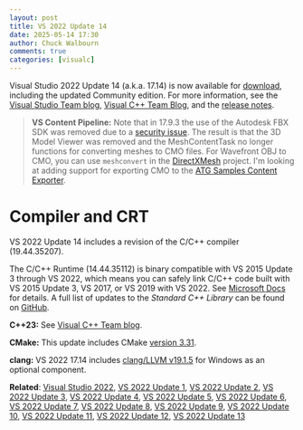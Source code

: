 ```yaml
---
layout: post
title: VS 2022 Update 14
date: 2025-05-14 17:30
author: Chuck Walbourn
comments: true
categories: [visualc]
---
```


Visual Studio 2022 Update 14 (a.k.a. 17.14) is now available for [download](https://visualstudio.microsoft.com/downloads/), including the updated Community edition. For more information, see the [Visual Studio Team blog](https://devblogs.microsoft.com/visualstudio/visual-studio-2022-v17-14-is-now-generally-available/), [Visual C++ Team Blog](https://devblogs.microsoft.com/cppblog/whats-new-for-cpp-developers-in-visual-studio-2022-17-14/), and the [release notes](https://learn.microsoft.com/visualstudio/releases/2022/release-notes).

<!--more-->

> **VS Content Pipeline:** Note that in 17.9.3 the use of the Autodesk FBX SDK was removed due to a [security issue](https://msrc.microsoft.com/update-guide/vulnerability/CVE-2023-27911). The result is that the 3D Model Viewer was removed and the MeshContentTask no longer functions for converting meshes to CMO files. For Wavefront OBJ to CMO, you can use `meshconvert` in the [DirectXMesh](https://github.com/microsoft/DirectXMesh) project. I'm looking at adding support for exporting CMO to the [ATG Samples Content Exporter](https://github.com/walbourn/contentexporter/issues/23).

<h1>Compiler and CRT</h1>

VS 2022 Update 14 includes a revision of the C/C++ compiler (19.44.35207).

The C/C++ Runtime (14.44.35112) is binary compatible with VS 2015 Update 3 through VS 2022, which means you can safely link C/C++ code built with VS 2015 Update 3, VS 2017, or VS 2019 with VS 2022. See [Microsoft Docs](https://docs.microsoft.com/cpp/porting/binary-compat-2015-2017?view=msvc-170) for details. A full list of updates to the *Standard C++ Library* can be found on [GitHub](https://github.com/microsoft/STL/wiki/Changelog#vs-2022-1714).

<strong>C++23:</strong> See [Visual C++ Team blog](https://devblogs.microsoft.com/cppblog/c-language-updates-in-msvc-in-visual-studio-2022-17-14/).

<strong>CMake:</strong> This update includes CMake [version 3.31](https://cmake.org/cmake/help/v3.31/release/3.31.html).

<strong>clang:</strong> VS 2022 17.14 includes [clang/LLVM v19.1.5](https://releases.llvm.org/19.1.0/tools/clang/docs/ReleaseNotes.html) for Windows as an optional component.

<strong>Related</strong>: <a href="https://walbourn.github.io/visual-studio-2022/">Visual Studio 2022</a>, <a href="https://walbourn.github.io/vs-2022-update-1/">VS 2022 Update 1</a>, <a href="https://walbourn.github.io/vs-2022-update-2/">VS 2022 Update 2</a>, <a href="https://walbourn.github.io/vs-2022-update-3/">VS 2022 Update 3</a>, <a href="https://walbourn.github.io/vs-2022-update-4/">VS 2022 Update 4</a>, <a href="https://walbourn.github.io/vs-2022-update-5/">VS 2022 Update 5</a>, <a href="https://walbourn.github.io/vs-2022-update-6/">VS 2022 Update 6</a>, <a href="https://walbourn.github.io/vs-2022-update-7/">VS 2022 Update 7</a>, <a href="https://walbourn.github.io/vs-2022-update-8/">VS 2022 Update 8</a>, <a href="https://walbourn.github.io/vs-2022-update-9/">VS 2022 Update 9</a>, <a href="https://walbourn.github.io/vs-2022-update-10/">VS 2022 Update 10</a>, <a href="https://walbourn.github.io/vs-2022-update-11/">VS 2022 Update 11</a>, <a href="https://walbourn.github.io/vs-2022-update-12/">VS 2022 Update 12</a>, <a href="https://walbourn.github.io/vs-2022-update-13/">VS 2022 Update 13</a>
